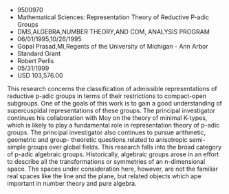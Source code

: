 
* 9500970
* Mathematical Sciences: Representation Theory of Reductive P-adic Groups
* DMS,ALGEBRA,NUMBER THEORY,AND COM, ANALYSIS PROGRAM
* 06/01/1995,10/26/1995
* Gopal Prasad,MI,Regents of the University of Michigan - Ann Arbor
* Standard Grant
* Robert Perlis
* 05/31/1999
* USD 103,576.00

This research concerns the classification of admissible representations of
reductive p-adic groups in terms of their restrictions to compact-open
subgroups. One of the goals of this work is to gain a good understanding of
supercuspidal representations of these groups. The principal investigator
continues his collaboration with Moy on the theory of minimal K-types, which is
likely to play a fundamental role in representation theory of p-adic groups. The
principal investigator also continues to pursue arithmetic, geometric and group-
theoretic questions related to anisotropic semi-simple groups over global
fields. This research falls into the broad category of p-adic algebraic groups.
Historically, algebraic groups arose in an effort to describe all the
transformations or symmetries of an n-dimensional space. The spaces under
consideration here, however, are not the familiar real spaces like the line and
the plane, but related objects which ape important in number theory and pure
algebra.
